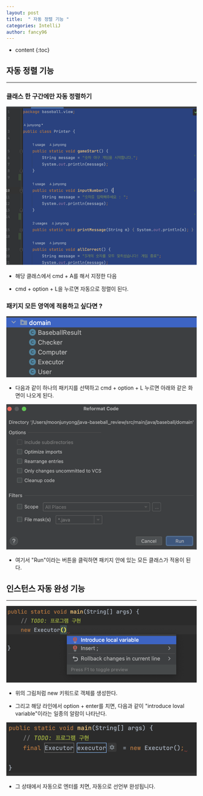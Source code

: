 ```yaml
---
layout: post
title:  " 자동 정렬 기능 "
categories: IntelliJ
author: fancy96
---
```

* content
{:toc}

## 자동 정렬 기능

---

### 클래스 한 구간에만 자동 정렬하기

![](/assets/img/intellij/IntelliJ-Auto-Sort_1.png)

* 해당 클래스에서 cmd + A를 해서 지정한 다음

* cmd + option + L을 누르면 자동으로 정렬이 된다.

### 패키지 모든 영역에 적용하고 싶다면 ?

![](/assets/img/intellij/IntelliJ-Auto-Sort_2.png)

* 다음과 같이 하나의 패키지를 선택하고  cmd + option + L 누르면 아래와 같은 화면이 나오게 된다.

![](/assets/img/intellij/IntelliJ-Auto-Sort_3.png)

* 여기서 "Run"이라는 버튼을 클릭하면 패키지 안에 있는 모든 클래스가 적용이 된다.


## 인스턴스 자동 완성 기능

---

![](/assets/img/intellij/IntelliJ-Auto-Sort_4.png)

* 위의 그림처럼 new 키워드로 객체를 생성한다.

* 그리고 해당 라인에서 option + enter를 치면, 다음과 같이 "introduce loval variable"이라는 일종의 알람이 나타난다.


![](/assets/img/intellij/IntelliJ-Auto-Sort_5.png)

* 그 상태에서 자동으로 엔터를 치면, 자동으로 선언부 완성됩니다.


